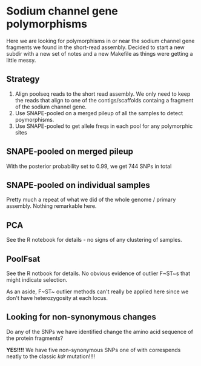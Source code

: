 # Sodium channel gene polymorphisms

Here we are looking for polymorphisms in or near the sodium channel gene fragments we found in the short-read assembly. Decided to start a new subdir with a new set of notes and a new Makefile as things were getting a little messy.

## Strategy

 1. Align poolseq reads to the short read assembly. We only need to keep the reads that align to one of the contigs/scaffolds containg a fragment of the sodium channel gene.
 2. Use SNAPE-pooled on a merged pileup of all the samples to detect poymorphisms.
 3. Use SNAPE-pooled to get allele freqs in each pool for any polymorphic sites

## SNAPE-pooled on merged pileup

With the posterior probability set to 0.99, we get 744 SNPs in total

## SNAPE-pooled on individual samples

Pretty much a repeat of what we did of the whole genome / primary assembly. Nothing remarkable here.

## PCA

See the R notebook for details - no signs of any clustering of samples.

## PoolFsat

See the R notbook for details. No obvious evidence of outlier F~ST~s that might indicate selection.

As an aside, F~ST~ outlier methods can't really be applied here since we don't have heterozygosity at each locus.

## Looking for non-synonymous changes

Do any of the SNPs we have identified change the amino acid sequence of the protein fragments?

**YES!!!!** We have five non-synonymous SNPs one of with correspends neatly to the classic *kdr* mutation!!!!
